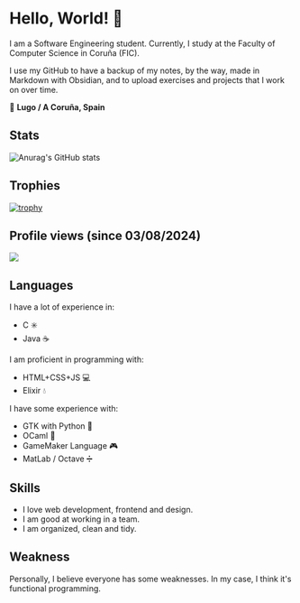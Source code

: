<!--
**ivanaf03/ivanaf03** is a ✨ _special_ ✨ repository because its `README.md` (this file) appears on your GitHub profile.

Here are some ideas to get you started:

- 🔭 I’m currently working on ...
- 🌱 I’m currently learning ...
- 👯 I’m looking to collaborate on ...
- 🤔 I’m looking for help with ...
- 💬 Ask me about ...
- 📫 How to reach me: ...
- 😄 Pronouns: ...
- ⚡ Fun fact: ...
-->

# Hello, World! 👋

I am a Software Engineering student. Currently, I study at the Faculty of Computer Science in Coruña (FIC).

I use my GitHub to have a backup of my notes, by the way, made in Markdown with Obsidian, and to upload exercises and projects that I work on over time.

📍 **Lugo / A Coruña, Spain**

## Stats
![Anurag's GitHub stats](https://github-readme-stats.vercel.app/api?username=ivanaf03&show_icons=true&theme=transparent)

## Trophies
[![trophy](https://github-profile-trophy.vercel.app/?username=ivanaf03&theme=onedark)](https://github.com/ryo-ma/github-profile-trophy)

## Profile views (since 03/08/2024)
![](https://komarev.com/ghpvc/?username=ivanaf03&color=green)

## Languages
I have a lot of experience in:
+ C ✳️
+ Java ☕

I am proficient in programming with:
+ HTML+CSS+JS 💻
+ Elixir 💧

I have some experience with:
+ GTK with Python 🐍
+ OCaml 🐫
+ GameMaker Language 🎮
+ MatLab / Octave ➗

## Skills
+ I love web development, frontend and design.
+ I am good at working in a team.
+ I am organized, clean and tidy.

## Weakness
Personally, I believe everyone has some weaknesses. In my case, I think it's functional programming.
